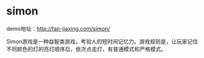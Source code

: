 # simon
demo地址：http://fan-jiaxing.com/simon/
  
Simon游戏是一种益智类游戏，考验人的短时间记忆力。游戏规则是，让玩家记住不同颜色的灯的亮灯顺序后，依次点击灯，有普通模式和严格模式。
